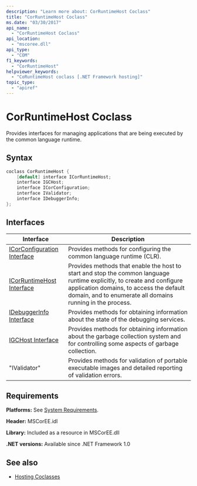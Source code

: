 ```yaml
---
description: "Learn more about: CorRuntimeHost Coclass"
title: "CorRuntimeHost Coclass"
ms.date: "03/30/2017"
api_name:
  - "CorRuntimeHost Coclass"
api_location:
  - "mscoree.dll"
api_type:
  - "COM"
f1_keywords:
  - "CorRuntimeHost"
helpviewer_keywords:
  - "CoRuntimeHost coclass [.NET Framework hosting]"
topic_type:
  - "apiref"
---
```

# CorRuntimeHost Coclass

Provides interfaces for managing applications that are being executed by the common language runtime.

## Syntax

```cpp
coclass CorRuntimeHost {
    [default] interface ICorRuntimeHost;
    interface IGCHost;
    interface ICorConfiguration;
    interface IValidator;
    interface IDebuggerInfo;
};
```

## Interfaces

|Interface|Description|
|---------------|-----------------|
|[ICorConfiguration Interface](icorconfiguration-interface.md)|Provides methods for configuring the common language runtime (CLR).|
|[ICorRuntimeHost Interface](icorruntimehost-interface.md)|Provides methods that enable the host to start and stop the common language runtime explicitly, to create and configure application domains, to access the default domain, and to enumerate all domains running in the process.|
|[IDebuggerInfo Interface](idebuggerinfo-interface.md)|Provides methods for obtaining information about the state of the debugging services.|
|[IGCHost Interface](igchost-interface.md)|Provides methods for obtaining information about the garbage collection system and for controlling some aspects of garbage collection.|
|"IValidator"|Provides methods for validation of portable executable images and detailed reporting of validation errors.|

## Requirements

 **Platforms:** See [System Requirements](../../../framework/get-started/system-requirements.md).

 **Header:** MSCorEE.idl

 **Library:** Included as a resource in MSCorEE.dll

 **.NET versions:** Available since .NET Framework 1.0

## See also

- [Hosting Coclasses](hosting-coclasses.md)
